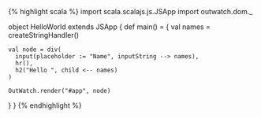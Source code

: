 
<div class="example-hello-world-code">
{% highlight scala %}
import scala.scalajs.js.JSApp
import outwatch.dom._

object HelloWorld extends JSApp {
  def main() = {
    val names = createStringHandler()
    
    val node = div(
      input(placeholder := "Name", inputString --> names),
      hr(),
      h2("Hello ", child <-- names)
    )

    OutWatch.render("#app", node)
  }
}
{% endhighlight %}
</div>
<div class="example-hello-world-container">
  <div id="app" ></div>
</div>

